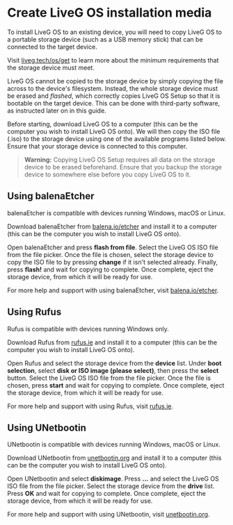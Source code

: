 # Create LiveG OS installation media
To install LiveG OS to an existing device, you will need to copy LiveG OS to a portable storage device (such as a USB memory stick) that can be connected to the target device.

Visit [liveg.tech/os/get](https://liveg.tech/os/get) to learn more about the minimum requirements that the storage device must meet.

LiveG OS cannot be copied to the storage device by simply copying the file across to the device's filesystem. Instead, the whole storage device must be erased and _flashed_, which correctly copies LiveG OS Setup so that it is bootable on the target device. This can be done with third-party software, as instructed later on in this guide.

Before starting, download LiveG OS to a computer (this can be the computer you wish to install LiveG OS onto). We will then copy the ISO file (.iso) to the storage device using one of the available programs listed below. Ensure that your storage device is connected to this computer.

> **Warning:** Copying LiveG OS Setup requires all data on the storage device to be erased beforehand. Ensure that you backup the storage device to somewhere else before you copy LiveG OS to it.

## Using balenaEtcher
balenaEtcher is compatible with devices running Windows, macOS or Linux.

Download balenaEtcher from [balena.io/etcher](https://www.balena.io/etcher/) and install it to a computer (this can be the computer you wish to install LiveG OS onto).

Open balenaEtcher and press **flash from file**. Select the LiveG OS ISO file from the file picker. Once the file is chosen, select the storage device to copy the ISO file to by pressing **change** if it isn't selected already. Finally, press **flash!** and wait for copying to complete. Once complete, eject the storage device, from which it will be ready for use.

For more help and support with using balenaEtcher, visit [balena.io/etcher](https://www.balena.io/etcher/).

## Using Rufus
Rufus is compatible with devices running Windows only.

Download Rufus from [rufus.ie](https://rufus.ie/) and install it to a computer (this can be the computer you wish to install LiveG OS onto).

Open Rufus and select the storage device from the **device** list. Under **boot selection**, select **disk or ISO image (please select)**, then press the **select** button. Select the LiveG OS ISO file from the file picker. Once the file is chosen, press **start** and wait for copying to complete. Once complete, eject the storage device, from which it will be ready for use.

For more help and support with using Rufus, visit [rufus.ie](https://rufus.ie/).

## Using UNetbootin
UNetbootin is compatible with devices running Windows, macOS or Linux.

Download UNetbootin from [unetbootin.org](https://unetbootin.org/) and install it to a computer (this can be the computer you wish to install LiveG OS onto).

Open UNetbootin and select **diskimage**. Press **...** and select the LiveG OS ISO file from the file picker. Select the storage device from the **drive** list. Press **OK** and wait for copying to complete. Once complete, eject the storage device, from which it will be ready for use.

For more help and support with using UNetbootin, visit [unetbootin.org](https://unetbootin.org/).